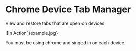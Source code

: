 # Chrome Device Tab Manager

View and restore tabs that are open on devices.

![In Action]{example.jpg}

You must be using chrome and singed in on each device.